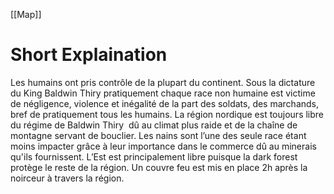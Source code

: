 [[Map]]

# Short Explaination
Les humains ont pris contrôle de la plupart du continent. Sous la dictature du King Baldwin Thiry pratiquement chaque race non humaine est victime de négligence, violence et inégalité de la part des soldats, des marchands, bref de pratiquement tous les humains. La région nordique est toujours libre du régime de Baldwin Thiry  dû au climat plus raide et de la chaîne de montagne servant de bouclier. Les nains sont l’une des seule race étant moins impacter grâce à leur importance dans le commerce dû au minerais qu'ils fournissent. L’Est est principalement libre puisque la dark forest protège le reste de la région. Un couvre feu est mis en place 2h après la noirceur à travers la région.

